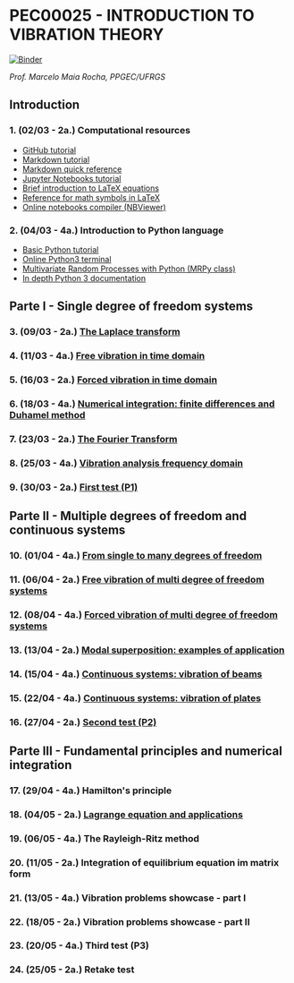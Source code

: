 #  PEC00025 - INTRODUCTION TO VIBRATION THEORY

[![Binder](https://mybinder.org/badge_logo.svg)](https://mybinder.org/v2/gh/mmaiarocha/PEC00025/master)

_Prof. Marcelo Maia Rocha, PPGEC/UFRGS_


## Introduction

### 1. (02/03 - 2a.) Computational resources

* [GitHub tutorial](https://guides.github.com/activities/hello-world/)
* [Markdown tutorial](https://www.markdowntutorial.com/)
* [Markdown quick reference](https://en.support.wordpress.com/markdown-quick-reference/)
* [Jupyter Notebooks tutorial](https://www.dataquest.io/blog/jupyter-notebook-tutorial/)
* [Brief introduction to LaTeX equations](https://www.latex-tutorial.com/tutorials/amsmath/) 
* [Reference for math symbols in LaTeX](https://www.latex-tutorial.com/symbols/math-symbols/)
* [Online notebooks compiler (NBViewer)](https://nbviewer.jupyter.org/)

### 2. (04/03 - 4a.) Introduction to Python language

* [Basic Python tutorial](https://www.learnpython.org/)
* [Online Python3 terminal](https://www.pythonanywhere.com/try-ipython/)
* [Multivariate Random Processes with Python (MRPy class)](https://nbviewer.jupyter.org/github/mmaiarocha/MRPy/blob/master/MRPy_Notebook.ipynb?flush_cache=true)
* [In depth Python 3 documentation](https://docs.python.org/3.7/)


## Parte I - Single degree of freedom systems


### 3. (09/03 - 2a.) [The Laplace transform](https://nbviewer.jupyter.org/github/mmaiarocha/PEC00025/blob/master/Class_03_LaplaceTransform.ipynb?flushcache=true)

### 4. (11/03 - 4a.) [Free vibration in time domain](https://nbviewer.jupyter.org/github/mmaiarocha/PEC00025/blob/master/Class_04_FreeTimeDomain.ipynb?flushcache=true)

### 5. (16/03 - 2a.) [Forced vibration in time domain](https://nbviewer.jupyter.org/github/mmaiarocha/PEC00025/blob/master/Class_05_ForcedTimeDomain.ipynb?flushcache=true)

### 6. (18/03 - 4a.) [Numerical integration: finite differences and Duhamel method](https://nbviewer.jupyter.org/github/mmaiarocha/PEC00025/blob/master/Class_06_NumericalIntegration.ipynb?flushcache=true)

### 7. (23/03 - 2a.) [The Fourier Transform](https://nbviewer.jupyter.org/github/mmaiarocha/PEC00025/blob/master/Class_07_FourierTransform.ipynb?flushcache=true)

### 8. (25/03 - 4a.) [Vibration analysis frequency domain](https://nbviewer.jupyter.org/github/mmaiarocha/PEC00025/blob/master/Class_08_FrequencyDomain.ipynb?flushcache=true)

### 9. (30/03 - 2a.) [First test (P1)](https://nbviewer.jupyter.org/github/mmaiarocha/PEC00025/blob/master/Class_09_TestP1.ipynb?flushcache=true)


## Parte II - Multiple degrees of freedom and continuous systems


### 10. (01/04 - 4a.) [From single to many degrees of freedom](https://nbviewer.jupyter.org/github/mmaiarocha/PEC00025/blob/master/Class_10_FromSingleToMany.ipynb?flushcache=true)

### 11. (06/04 - 2a.) [Free vibration of multi degree of freedom systems](https://nbviewer.jupyter.org/github/mmaiarocha/PEC00025/blob/master/Class_11_FreeVibrationMDOF.ipynb?flushcache=true)

### 12. (08/04 - 4a.) [Forced vibration of multi degree of freedom systems](https://nbviewer.jupyter.org/github/mmaiarocha/PEC00025/blob/master/Class_12_ForcedVibrationMDOF.ipynb?flushcache=true)

### 13. (13/04 - 2a.) [Modal superposition: examples of application](https://nbviewer.jupyter.org/github/mmaiarocha/PEC00025/blob/master/Class_13_ExamplesModalSuperposition.ipynb?flushcache=true)

### 14. (15/04 - 4a.) [Continuous systems: vibration of beams](https://nbviewer.jupyter.org/github/mmaiarocha/PEC00025/blob/master/Class_14_VibrationOfBeams.ipynb?flushcache=true)

### 15. (22/04 - 4a.) [Continuous systems: vibration of plates](https://nbviewer.jupyter.org/github/mmaiarocha/PEC00025/blob/master/Class_15_VibrationOfPlates.ipynb?flushcache=true)

### 16. (27/04 - 2a.) [Second test (P2)](https://nbviewer.jupyter.org/github/mmaiarocha/PEC00025/blob/master/Class_16_TestP2.ipynb?flushcache=true)


## Parte III - Fundamental principles and numerical integration


### 17. (29/04 - 4a.) Hamilton's principle

### 18. (04/05 - 2a.) [Lagrange equation and applications](https://github.com/mmaiarocha/PEC00025/blob/master/Class_18_LagrangesEquation.ipynb?flushcache=true)

### 19. (06/05 - 4a.) The Rayleigh-Ritz method

### 20. (11/05 - 2a.) Integration of equilibrium equation im matrix form

### 21. (13/05 - 4a.) Vibration problems showcase - part I

### 22. (18/05 - 2a.) Vibration problems showcase - part II

### 23. (20/05 - 4a.) Third test (P3)

### 24. (25/05 - 2a.) Retake test
